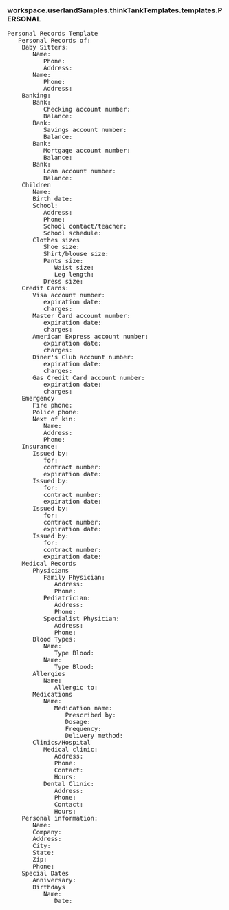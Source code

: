 ### workspace.userlandSamples.thinkTankTemplates.templates.PERSONAL
<pre>
Personal Records Template
   Personal Records of: 
    Baby Sitters: 
       Name: 
          Phone: 
          Address: 
       Name: 
          Phone: 
          Address: 
    Banking:
       Bank: 
          Checking account number: 
          Balance: 
       Bank: 
          Savings account number: 
          Balance: 
       Bank: 
          Mortgage account number: 
          Balance: 
       Bank: 
          Loan account number: 
          Balance: 
    Children
       Name: 
       Birth date: 
       School: 
          Address: 
          Phone: 
          School contact/teacher: 
          School schedule: 
       Clothes sizes
          Shoe size: 
          Shirt/blouse size: 
          Pants size: 
             Waist size: 
             Leg length: 
          Dress size: 
    Credit Cards: 
       Visa account number: 
          expiration date: 
          charges: 
       Master Card account number: 
          expiration date: 
          charges: 
       American Express account number: 
          expiration date: 
          charges: 
       Diner's Club account number: 
          expiration date: 
          charges: 
       Gas Credit Card account number: 
          expiration date: 
          charges: 
    Emergency
       Fire phone: 
       Police phone: 
       Next of kin: 
          Name: 
          Address: 
          Phone: 
    Insurance: 
       Issued by: 
          for: 
          contract number: 
          expiration date: 
       Issued by: 
          for: 
          contract number: 
          expiration date: 
       Issued by: 
          for: 
          contract number: 
          expiration date: 
       Issued by: 
          for: 
          contract number: 
          expiration date: 
    Medical Records
       Physicians
          Family Physician: 
             Address: 
             Phone: 
          Pediatrician: 
             Address: 
             Phone: 
          Specialist Physician: 
             Address: 
             Phone: 
       Blood Types: 
          Name: 
             Type Blood: 
          Name: 
             Type Blood: 
       Allergies
          Name: 
             Allergic to: 
       Medications
          Name: 
             Medication name: 
                Prescribed by: 
                Dosage: 
                Frequency: 
                Delivery method: 
       Clinics/Hospital
          Medical clinic:
             Address: 
             Phone: 
             Contact: 
             Hours: 
          Dental Clinic:
             Address: 
             Phone: 
             Contact: 
             Hours: 
    Personal information: 
       Name: 
       Company: 
       Address: 
       City: 
       State: 
       Zip: 
       Phone: 
    Special Dates
       Anniversary: 
       Birthdays
          Name: 
             Date: 

</pre>